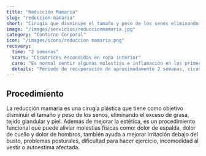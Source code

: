```yaml
---
title: "Reducción Mamaria"
slug: "reduccion-mamaria"
short: "Cirugía que disminuye el tamaño y peso de los senos eliminando grasa, tejido glandular y piel."
image: "/images/servicios/reduccionmamaria.jpg"
category: "Contorno Corporal"
icon: "/images/icons/reduccion mamaria.png"
recovery: 
  time: "2 semanas"
  scars: "Cicatrices escondidas en ropa interior"
  care: "Es normal sentir algunas molestias e inflamación en los primeros días después de la cirugía"
  details: "Período de recuperación de aproximadamente 2 semanas, cicatrices escondidas en ropa interior. Es normal sentir algunas molestias e inflamación en los primeros días después de la cirugía."
---
```



## Procedimiento
La reducción mamaria es una cirugía plástica que tiene como objetivo disminuir el tamaño y peso de los senos, eliminando el exceso de grasa, tejido glandular y piel. Además de mejorar la estética, es un procedimiento funcional que puede aliviar molestias físicas como: dolor de espalda, dolor de cuello y dolor de hombros, también ayuda a mejorar irritación debajo del busto, problemas posturales, dificultad para hacer ejercicio, incomodidad al vestir o autoestima afectada.

